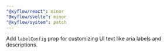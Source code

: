 ```yaml
---
"@xyflow/react": minor
"@xyflow/svelte": minor
"@xyflow/system": patch
---
```


Add `labelConfig` prop for customizing UI text like aria labels and descriptions.

